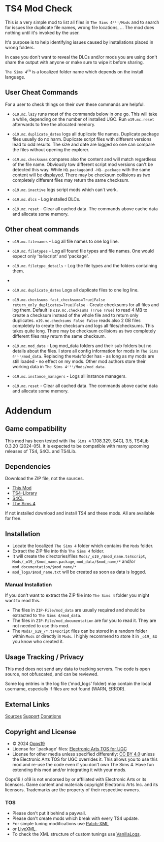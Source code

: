 # TS4 Mod Check

This is a very simple mod to list all files in `The Sims 4⁽¹⁾/Mods` and to search for issues like duplicate file names, wrong file locations, ...
The mod does nothing until it's invoked by the user.

It's purpose is to help identifying issues caused by installations placed in wrong folders.

In case you don't want to reveal the DLCs and/or mods you are using don't share the output with anyone or make sure to wipe it before sharing.


`The Sims 4`⁽¹⁾ is a localized folder name which depends on the install language.


## User Cheat Commands

For a user to check things on their own these commands are helpful.

* `o19.mc.lazy` runs most of the commands below in one go.
This will take a while, depending on the number of installed UGC.
Run `o19.mc.reset` afterwards to free the allocated memory. 

* `o19.mc.duplicate_dates` logs all duplicate file names.
Duplicate package files usually do no harm.
Duplicate script files with different versions lead to odd results.
The size and date are logged so one can compare the files without opening the explorer.

* `o19.mc.checksums` compares also the content and will match regardless of the file name.
Obviously tow different script mod versions can't be detected this way.
While `HQ.package`and `-HQ-.package` with the same content will be displayed.
There may be checksum collisions as two completely different files may return the same checksum.

* `o19.mc.inactive` logs script mods which can't work.

* `o19.mc.dlcs` - Log installed DLCs.

* `o19.mc.reset` - Clear all cached data. The commands above cache data and allocate some memory.


## Other cheat commands

* `o19.mc.filenames` - Log all file names to one log line.

* `o19.mc.filetypes` - Log all found file types and file names. One would expect only 'ts4script' and 'package'.

* `o19.mc.filetype_details` - Log the file types and the folders containing them. 
* 
* `o19.mc.duplicate_dates` Logs all duplicate files to one log line.

* `o19.mc.checksums fast_checksums=True|False return_only_duplicates=True|False` - Create checksums for all files and log them.
Default is `o19.mc.checksums (True True)` to read 4 MB to create a checksum instead of the whole file and to return only duplicates.
`o19.mc.checksums False False` reads also 2 GB files completely to create the checksum and logs all files/checksums. This takes quite long.
There may be checksum collisions as two completely different files may return the same checksum.

* `o19.mc.mod_data` - Log mod_data folders and their sub folders but no details about the files.
I store all config information for mods in `The Sims 4⁽¹⁾/mod_data`.
Replacing the `Mods`folder has - as long as my mods are still loaded - no effect on my mods.
Other mod authors store their working data in `The Sims 4⁽¹⁾/Mods/mod_data`. 

* `o19.mc.instance_managers` - Logs all instance managers.

* `o19.mc.reset` - Clear all cached data. The commands above cache data and allocate some memory.





# Addendum

## Game compatibility
This mod has been tested with `The Sims 4` 1.108.329, S4CL 3.5, TS4Lib 0.3.20 (2024-05).
It is expected to be compatible with many upcoming releases of TS4, S4CL and TS4Lib.

## Dependencies
Download the ZIP file, not the sources.
* [This Mod](../../releases/latest)
* [TS4-Library](https://github.com/Oops19/TS4-Library/releases/latest)
* [S4CL](https://github.com/ColonolNutty/Sims4CommunityLibrary/releases/latest)
* [The Sims 4](https://www.ea.com/games/the-sims/the-sims-4)

If not installed download and install TS4 and these mods.
All are available for free.

## Installation
* Locate the localized `The Sims 4` folder which contains the `Mods` folder.
* Extract the ZIP file into this `The Sims 4` folder.
* It will create the directories/files `Mods/_o19_/$mod_name.ts4script`, `Mods/_o19_/$mod_name.package`, `mod_data/$mod_name/*` and/or `mod_documentation/$mod_name/*`
* `mod_logs/$mod_name.txt` will be created as soon as data is logged.

### Manual Installation
If you don't want to extract the ZIP file into `The Sims 4` folder you might want to read this. 
* The files in `ZIP-File/mod_data` are usually required and should be extracted to `The Sims 4/mod_data`.
* The files in `ZIP-File/mod_documentation` are for you to read it. They are not needed to use this mod.
* The `Mods/_o19_/*.ts4script` files can be stored in a random folder within `Mods` or directly in `Mods`. I highly recommend to store it in `_o19_` so you know who created it.

## Usage Tracking / Privacy
This mod does not send any data to tracking servers. The code is open source, not obfuscated, and can be reviewed.

Some log entries in the log file ('mod_logs' folder) may contain the local username, especially if files are not found (WARN, ERROR).

## External Links
[Sources](https://github.com/Oops19/)
[Support](https://discord.gg/d8X9aQ3jbm)
[Donations](https://www.patreon.com/o19)

## Copyright and License
* © 2024 [Oops19](https://github.com/Oops19)
* License for '.package' files: [Electronic Arts TOS for UGC](https://tos.ea.com/legalapp/WEBTERMS/US/en/PC/)  
* License for other media unless specified differently: [CC BY 4.0](https://creativecommons.org/licenses/by/4.0/) unless the Electronic Arts TOS for UGC overrides it.
This allows you to use this mod and re-use the code even if you don't own The Sims 4.
Have fun extending this mod and/or integrating it with your mods.

Oops19 / o19 is not endorsed by or affiliated with Electronic Arts or its licensors.
Game content and materials copyright Electronic Arts Inc. and its licensors. 
Trademarks are the property of their respective owners.

### TOS
* Please don't put it behind a paywall.
* Please don't create mods which break with every TS4 update.
* For simple tuning modifications use [Patch-XML](https://github.com/Oops19/TS4-PatchXML) 
* or [LiveXML](https://github.com/Oops19/TS4-LiveXML).
* To check the XML structure of custom tunings use [VanillaLogs](https://github.com/Oops19/TS4-VanillaLogs).
